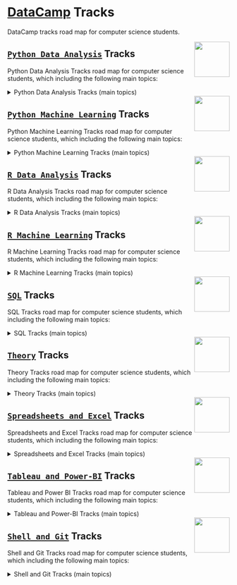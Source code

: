 # [DataCamp](https://learn.datacamp.com/) Tracks
DataCamp tracks road map for computer science students.

<img align="right" width="80" height="80" src="https://github.com/cs-MohamedAyman/DataCamp-Tracks/blob/master/organizations-logos/datacamp.jpg">

## [`Python Data Analysis`](https://github.com/cs-MohamedAyman/DataCamp-Tracks/blob/master/Python-Data-Analysis-Tracks/README.md) Tracks
Python Data Analysis Tracks road map for computer science students, which including the following main topics:

<details>
	<summary>Python Data Analysis Tracks (main topics)</summary>

  <img align="right" width="80" height="80" src="https://github.com/cs-MohamedAyman/DataCamp-Tracks/blob/master/organizations-logos/python.jpg">

  #### `1.` [Basic Programming](https://github.com/cs-MohamedAyman/DataCamp-Tracks/blob/master/Python-Data-Analysis-Tracks/README.md) Tracks `17 Entities`
  #### `2.` [Probability and Statistics](https://github.com/cs-MohamedAyman/DataCamp-Tracks/blob/master/Python-Data-Analysis-Tracks/README.md) Tracks `14 Entities`
  #### `3.` [Data Preprocessing](https://github.com/cs-MohamedAyman/DataCamp-Tracks/blob/master/Python-Data-Analysis-Tracks/README.md) Tracks `15 Entities`
  #### `4.` [Data Visualization](https://github.com/cs-MohamedAyman/DataCamp-Tracks/blob/master/Python-Data-Analysis-Tracks/README.md) Tracks `8 Entities`
  #### `5.` [Data Analysis](https://github.com/cs-MohamedAyman/DataCamp-Tracks/blob/master/Python-Data-Analysis-Tracks/README.md) Tracks `17 Entities`

  **SKILLS YOU WILL GAIN:**<br>
  `object-oriented programming`, `databases`, `mongodb`, `data science toolbox`, `command line automation`, `aws boto`, `unit testing for data science`, `analyzing marketing campaigns`, `analyzing police activity`, `analyzing social media data`, `arima models`, `customer segmentation`, `market basket analysis`, `marketing analytics predicting customer churn`, `working geospatial data`, `supply chain analytics`, `analyzing us census data`, `python for spreadsheet users`, `exploratory data analysis`, `probability`, `statistics`, `linear modeling`, `network analysis`, `generalized linear models`, `practicing statistics interview questions`, `experimental design`, `customer analytics a/b testing`, `time series analysis`, `importing data`, `cleaning data`, `web scraping`, `data manipulation`, `dealing missing data`, `joining data`, `manipulating time series data`, `working dates times`, `pandas foundations`, `manipulating dataframes`, `merging dataframes`, `pandas joins for spreadsheet users`, `data visualization`, `matplotlib`, `seaborn`, `bokeh`, `geospatial data`, `time series data`, `software engineering for data scientists`, `parallel programming dask`, `portfolio analysis`, `portfolio risk management`, `importing managing financial data`, `quantitative risk management`, `financial forecasting`

</details>

<img align="right" width="80" height="80" src="https://github.com/cs-MohamedAyman/DataCamp-Tracks/blob/master/organizations-logos/datacamp.jpg">

## [`Python Machine Learning`](https://github.com/cs-MohamedAyman/DataCamp-Tracks/blob/master/Python-Machine-Learning-Tracks/README.md) Tracks
Python Machine Learning Tracks road map for computer science students, which including the following main topics:

<details>
	<summary>Python Machine Learning Tracks (main topics)</summary>

  <img align="right" width="80" height="80" src="https://github.com/cs-MohamedAyman/DataCamp-Tracks/blob/master/organizations-logos/python.jpg">

  #### `1.` [Machine Learning](https://github.com/cs-MohamedAyman/DataCamp-Tracks/blob/master/Python-Machine-Learning-Tracks/README.md) Tracks `24 Entities`
  #### `2.` [Deep Learning](https://github.com/cs-MohamedAyman/DataCamp-Tracks/blob/master/Python-Machine-Learning-Tracks/README.md) Tracks `10 Entities`
  #### `3.` [Natural Language Processing](https://github.com/cs-MohamedAyman/DataCamp-Tracks/blob/master/Python-Machine-Learning-Tracks/README.md) Tracks `9 Entities`
  #### `4.` [Applied Finance](https://github.com/cs-MohamedAyman/DataCamp-Tracks/blob/master/Python-Machine-Learning-Tracks/README.md) Tracks `10 Entities`
  #### `5.` [Data Engineering](https://github.com/cs-MohamedAyman/DataCamp-Tracks/blob/master/Python-Machine-Learning-Tracks/README.md) Tracks `11 Entities`

  **SKILLS YOU WILL GAIN:**<br>
  `data science`, `feature engineering`, `machine learning`, `winning kaggle competition`, `working dates times`, `data visualization`, `software engineering for data scientists`, `preprocessing for machine learning`, `linear classifiers`, `unsupervised learning`, `supervised learning scikit-learn`, `machine learning tree-based models`, `predictive analytics`, `dimensionality reduction`, `designing machine learning workflows`, `machine learning for time series data`, `machine learning for marketing`, `human resources analytics`, `machine learning for finance`, `extreme gradient boosting xgboost`, `parallel programming dask`, `fraud detection`, `cluster analysis`, `model validation`, `hyperparameter tuning`, `ensemble methods`, `natural language processing`, `regular expressions`, `sentiment analysis`, `feature engineering for nlp`, `machine translation`, `spoken language processing`, `building chatbots`, `advanced nlp spacy`, `deep learning`, `keras`, `pytorch`, `recurrent neural networks for language modeling`, `predicting ctr machine learning`, `image processing`, `biomedical image analysis`, `credit risk modeling`, `python for finance`  `financial concepts`, `quantitative risk management`, `financial forecasting`, `pyspark`, `data engineering`, `spark sql`, `big data fundamentals pyspark`, `feature engineering pyspark`, `cleaning data pyspark`, `machine learning pyspark`, `building recommendation engines pyspark`, `streaming data aws kinesis lambda`, `building data engineering pipelines`

</details>

<img align="right" width="80" height="80" src="https://github.com/cs-MohamedAyman/DataCamp-Tracks/blob/master/organizations-logos/datacamp.jpg">

## [`R Data Analysis`](https://github.com/cs-MohamedAyman/DataCamp-Tracks/blob/master/R-Data-Analysis-Tracks/README.md) Tracks
R Data Analysis Tracks road map for computer science students, which including the following main topics:

<details>
	<summary>R Data Analysis Tracks (main topics)</summary>

  <img align="right" width="80" height="80" src="https://github.com/cs-MohamedAyman/DataCamp-Tracks/blob/master/organizations-logos/r.jpg">

  #### `1.` [Basic Programming](https://github.com/cs-MohamedAyman/DataCamp-Tracks/blob/master/R-Data-Analysis-Tracks/README.md) Tracks `18 Entities`
  #### `2.` [Probability and Statistics](https://github.com/cs-MohamedAyman/DataCamp-Tracks/blob/master/R-Data-Analysis-Tracks/README.md) Tracks `16 Entities`
  #### `3.` [Data Preprocessing](https://github.com/cs-MohamedAyman/DataCamp-Tracks/blob/master/R-Data-Analysis-Tracks/README.md) Tracks `20 Entities`
  #### `4.` [Data Visualization](https://github.com/cs-MohamedAyman/DataCamp-Tracks/blob/master/R-Data-Analysis-Tracks/README.md) Tracks `17 Entities`
  #### `5.` [Data Analysis](https://github.com/cs-MohamedAyman/DataCamp-Tracks/blob/master/R-Data-Analysis-Tracks/README.md) Tracks `27 Entities`

  **SKILLS YOU WILL GAIN:**<br>
  `reporting r markdown`, `visualizing geospatial data`, `joining data table`, `marketing analytics`, `garch models`, `survey and measurement development`, `single-cell rna-seq bioconductor`, `data manipulation dplyr`, `object-oriented`, `communicating data tidyverse`, `developing r packages`, `importing data`, `inference for categorical data`, `topic modeling`, `handling missing data imputations`, `data manipulation`, `statistics`,  `working dates and times`, `spatial analysis sf and raster`, `probability`, `regular expressions`, `business process analytics`, `functional programming purrr`, `anomaly detection`, `parallel programming`, `building dashboards flexdashboard`, `writing functions`, `visualizing big data trelliscope`, `designing and analyzing clinical trials`, `fraud detection`, `arima models`, `factor analysis`, `choice modeling for marketing`, `dealing missing data`, `data privacy and anonymization`, `modeling data tidyverse`, `cleaning data`, `time series analysis`, `probability puzzles`, `statistical modeling`, `life insurance products valuation`, `data visualization`, `visualizing time series data`, `network analysis tidyverse`, `chip-seq bioconductor`, `rna-seq bioconductor`, `working web data`, `differential expression analysis limma`, `feature engineering`, `exploratory data analysis`, `building dashboards shinydashboard`, `importing and managing financial data`, `working data tidyverse`, `analyzing us census data`, `joining data dplyr`, `generalized linear models`, `interactive maps leaflet`, `multivariate probability distributions`

</details>

<img align="right" width="80" height="80" src="https://github.com/cs-MohamedAyman/DataCamp-Tracks/blob/master/organizations-logos/datacamp.jpg">

## [`R Machine Learning`](https://github.com/cs-MohamedAyman/DataCamp-Tracks/blob/master/R-Machine-Learning-Tracks/README.md) Tracks
R Machine Learning Tracks road map for computer science students, which including the following main topics:

<details>
	<summary>R Machine Learning Tracks (main topics)</summary>

  <img align="right" width="80" height="80" src="https://github.com/cs-MohamedAyman/DataCamp-Tracks/blob/master/organizations-logos/r.jpg">

  #### `1.` [Machine Learning](https://github.com/cs-MohamedAyman/DataCamp-Tracks/blob/master/R-Machine-Learning-Tracks/README.md) Tracks `27 Entities`
  #### `2.` [Applied Finance](https://github.com/cs-MohamedAyman/DataCamp-Tracks/blob/master/R-Machine-Learning-Tracks/README.md) Tracks `10 Entities`
  #### `3.` [Data Engineering](https://github.com/cs-MohamedAyman/DataCamp-Tracks/blob/master/R-Machine-Learning-Tracks/README.md) Tracks `12 Entities`

  **SKILLS YOU WILL GAIN:**<br>
  `text analysis`, `linear algebra for data science`, `classification`, `tidyverse`, `regression`, `tree-based models`, `analyzing social media data`, `hyperparameter tuning`, `sentiment analysis`, `text mining bag-of-words`, `hierarchical and mixed effects models`, `logistic regression`, `equity valuation`, `categorical data tidyverse`, `r for finance`, `machine learning`, `predictive analytics using networked data`,  `quantitative risk management`, `bond valuation and analysis`, `cluster analysis`, `inference for numerical data`, `scalable data processing`, `correlation and regression`, `inference for linear regression`, `bayesian data analysis`, `survival analysis`, `bayesian modeling rjags`, `forecasting`, `advanced dimensionality reduction`, `experimental design`, `forecasting product demand`, `financial trading`, `big data r`, `credit risk modeling`, `support vector machines`, `nonlinear modeling  gams`, `bayesian regression modeling rstanarm`, `mixture models`, `optimizing r code rcpp`, `dimensionality reduction`, `natural language processing`, `human resources analytics`, `building web applications shiny`, `analyzing election and polling data`, `spark sparklyr`, `inference`, `a/b testing`, `market basket analysis`, `network analysis`, `portfolio analysis`, 

</details>

<img align="right" width="80" height="80" src="https://github.com/cs-MohamedAyman/DataCamp-Tracks/blob/master/organizations-logos/datacamp.jpg">

## [`SQL`](https://github.com/cs-MohamedAyman/DataCamp-Tracks/blob/master/SQL-Tracks/README.md) Tracks
SQL Tracks road map for computer science students, which including the following main topics:

<details>
	<summary>SQL Tracks (main topics)</summary>

  <img align="right" width="80" height="80" src="https://github.com/cs-MohamedAyman/DataCamp-Tracks/blob/master/organizations-logos/sql.jpg">

#### `1.` [SQL](https://github.com/cs-MohamedAyman/DataCamp-Tracks/blob/master/SQL-Tracks/README.md) Tracks `10 Entities`
#### `2.` [SQL Server](https://github.com/cs-MohamedAyman/DataCamp-Tracks/blob/master/SQL-Tracks/README.md) Tracks `11 Entities`
#### `3.` [PostgreSQL](https://github.com/cs-MohamedAyman/DataCamp-Tracks/blob/master/SQL-Tracks/README.md) Tracks `5 Entities`
#### `4.` [Oracle SQL](https://github.com/cs-MohamedAyman/DataCamp-Tracks/blob/master/SQL-Tracks/README.md) Tracks `2 Entities`

**SKILLS YOU WILL GAIN:**<br>
`analyzing business data sql`, `sql`, `intermediate sql`, `exploratory data analysis sql`, `relational databases sql`, `joining data sql`, `reporting sql`, `applying sql real-world problems`, `database design`, `data-driven decision making sql`, `sql server`, `intermediate sql server`, `functions for manipulating data sql server`, `cleaning data sql server databases`, `hierarchical recursive queries sql server`, `time series analysis sql server`, `improving query performance sql server`, `writing functions stored procedures sql server`, `transactions error handling sql server`, `building optimizing triggers sql server`, `creating postgresql databases`, `functions for manipulating data postgresql`, `postgresql summary stats window functions`, `cleaning data postgresql databases`, `improving query performance postgresql`, `transactions error handling postgresql`, `oracle sql`

</details>

<img align="right" width="80" height="80" src="https://github.com/cs-MohamedAyman/DataCamp-Tracks/blob/master/organizations-logos/datacamp.jpg">

## [`Theory`](https://github.com/cs-MohamedAyman/DataCamp-Tracks/blob/master/Theory-Tracks/README.md) Tracks
Theory Tracks road map for computer science students, which including the following main topics:

<details>
	<summary>Theory Tracks (main topics)</summary>

  <img align="right" width="80" height="80" src="https://github.com/cs-MohamedAyman/DataCamp-Tracks/blob/master/organizations-logos/theory.jpg">

  #### `1.` [Theory](https://github.com/cs-MohamedAyman/DataCamp-Tracks/blob/master/Theory-Tracks/README.md) Tracks `8 Entities`

  **SKILLS YOU WILL GAIN:**<br>
  `data science for business`, `data science for everyone`, `machine learning for business`, `machine learning for everyone`, `data visualization for everyone`, `data engineering for everyone`, `cloud computing for everyone`, `data driven decision making`

</details>

<img align="right" width="80" height="80" src="https://github.com/cs-MohamedAyman/DataCamp-Tracks/blob/master/organizations-logos/datacamp.jpg">

## [`Spreadsheets and Excel`](https://github.com/cs-MohamedAyman/DataCamp-Tracks/blob/master/Spreadsheets-and-Excel-Tracks/README.md) Tracks
Spreadsheets and Excel Tracks road map for computer science students, which including the following main topics:

<details>
	<summary>Spreadsheets and Excel Tracks (main topics)</summary>

  <img align="right" width="80" height="80" src="https://github.com/cs-MohamedAyman/DataCamp-Tracks/blob/master/organizations-logos/excel.jpg">
  <img align="right" width="80" height="80" src="https://github.com/cs-MohamedAyman/DataCamp-Tracks/blob/master/organizations-logos/spreadsheet.jpg">

  #### `1.` [Excel](https://github.com/cs-MohamedAyman/DataCamp-Tracks/blob/master/Spreadsheets-and-Excel-Tracks/README.md) Tracks `2 Entities`
  #### `2.` [Spreadsheets](https://github.com/cs-MohamedAyman/DataCamp-Tracks/blob/master/Spreadsheets-and-Excel-Tracks/README.md) Tracks `13 Entities`

  **SKILLS YOU WILL GAIN:**<br>
  `data analysis excel`, `data analysis spreadsheets`, `spreadsheets`, `intermediate spreadsheets`, `statistics spreadsheets`, `error uncertainty spreadsheets`, `conditional formatting spreadsheets`, `pivot tables spreadsheets`, `data visualization spreadsheets`, `loan amortization spreadsheets`, `marketing analytics spreadsheets`, `financial analytics spreadsheets`, `financial modeling spreadsheets`, `options trading spreadsheets`

</details>

<img align="right" width="80" height="80" src="https://github.com/cs-MohamedAyman/DataCamp-Tracks/blob/master/organizations-logos/datacamp.jpg">

## [`Tableau and Power-BI`](https://github.com/cs-MohamedAyman/DataCamp-Tracks/blob/master/Tableau-and-Power-BI-Tracks/README.md) Tracks
Tableau and Power BI Tracks road map for computer science students, which including the following main topics:

<details>
	<summary>Tableau and Power-BI Tracks (main topics)</summary>

  <img align="right" width="80" height="80" src="https://github.com/cs-MohamedAyman/DataCamp-Tracks/blob/master/organizations-logos/power-bi.jpg">
  <img align="right" width="80" height="80" src="https://github.com/cs-MohamedAyman/DataCamp-Tracks/blob/master/organizations-logos/tableau.jpg">

  #### `1.` [Tableau](https://github.com/cs-MohamedAyman/DataCamp-Tracks/blob/master/Tableau-and-Power-BI-Tracks/README.md) Tracks `5 Entities`
  #### `2.` [Power BI](https://github.com/cs-MohamedAyman/DataCamp-Tracks/blob/master/Tableau-and-Power-BI-Tracks/README.md) Tracks `2 Entities`

  **SKILLS YOU WILL GAIN:**<br>
  `tableau`, `analyzing data tableau`, `power bi`, `creating dashboards in tableau`, `connecting data in tableau`, `statistical techniques in tableau`, `analyzing data in tableau`

</details>

<img align="right" width="80" height="80" src="https://github.com/cs-MohamedAyman/DataCamp-Tracks/blob/master/organizations-logos/datacamp.jpg">

## [`Shell and Git`](https://github.com/cs-MohamedAyman/DataCamp-Tracks/blob/master/Shell-and-Git-Tracks/README.md) Tracks
Shell and Git Tracks road map for computer science students, which including the following main topics:

<details>
	<summary>Shell and Git Tracks (main topics)</summary>

  <img align="right" width="80" height="80" src="https://github.com/cs-MohamedAyman/DataCamp-Tracks/blob/master/organizations-logos/shell.jpg">
  <img align="right" width="80" height="80" src="https://github.com/cs-MohamedAyman/DataCamp-Tracks/blob/master/organizations-logos/git.jpg">

#### `1.` [Git](https://github.com/cs-MohamedAyman/DataCamp-Tracks/blob/master/Shell-and-Git-Tracks/README.md) Tracks `2 Entities`
#### `2.` [Shell](https://github.com/cs-MohamedAyman/DataCamp-Tracks/blob/master/Shell-and-Git-Tracks/README.md) Tracks `5 Entities`

**SKILLS YOU WILL GAIN:**<br>
`git`, `bash scripting`, `shell` ,`conda essentials`, `building distributing packages conda`, `data processing shell`

</details>
